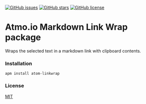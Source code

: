 [![GitHub issues](https://img.shields.io/github/issues/stoe/atom-linkwrap.svg?style=flat-square)](https://github.com/stoe/atom-linkwrap/issues)
[![GitHub stars](https://img.shields.io/github/stars/stoe/atom-linkwrap.svg?style=flat-square)](https://github.com/stoe/atom-linkwrap/stargazers)
[![GitHub license](https://img.shields.io/badge/license-MIT-blue.svg?style=flat-square)](https://raw.githubusercontent.com/stoe/atom-linkwrap/master/LICENSE)

# Atmo.io Markdown Link Wrap package

Wraps the selected text in a markdown link with clipboard contents.


### Installation

```
apm install atom-linkwrap
```


### License

[MIT](./LICENSE)
